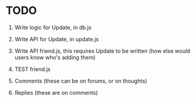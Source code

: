 # TODO

1. Write logic for Update, in db.js

2. Write API for Update, in update.js

3. Write API friend.js, this requires Update to be written (how else would users know who's adding them)

4. TEST friend.js

5. Comments (these can be on forums, or on thoughts)

6. Replies (these are on comments)